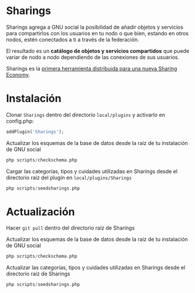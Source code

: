 # Sharings

Sharings agrega a GNU social la posibilidad de añadir objetos y servicios para compartirlos con los usuarios en tu nodo o que bien, estando en otros nodos, estén conectados a ti a través de la federación.

El resultado es un **catálogo de objetos y servicios compartidos** que puede variar de nodo a nodo dependiendo de las conexiones de sus usuarios.

Sharings es la [primera herramienta distribuida para una nueva Sharing Economy](https://lasindias.com/primera-herramienta-distribuida-para-una-nueva-sharing-economy).

# Instalación

Clonar `Sharings` dentro del directorio `local/plugins` y activarlo en config.php:

```php
addPlugin('Sharings');
```

Actualizar los esquemas de la base de datos desde la raíz de tu instalación de GNU social

```php
php scripts/checkschema.php
```

Cargar las categorías, tipos y cuidades utilizadas en Sharings desde el directorio raíz del plugin en `local/plugins/Sharings`

```php
php scripts/seedsharings.php
```

# Actualización

Hacer `git pull` dentro del directorio raíz de Sharings

Actualizar los esquemas de la base de datos desde la raíz de tu instalación de GNU social

```php
php scripts/checkschema.php
```

Actualizar las categorías, tipos y cuidades utilizadas en Sharings desde el directorio raíz de Sharings

```php
php scripts/seedsharings.php
```


